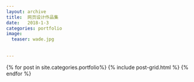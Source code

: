 ```yaml
---
layout: archive
title:  网页设计作品集
date:   2018-1-3
categories: portfolio
image:
  teaser: wade.jpg
  
  
---
```


<div class="tiles">
{% for post in site.categories.portfolio%}
  {% include post-grid.html %}
{% endfor %}
</div>
